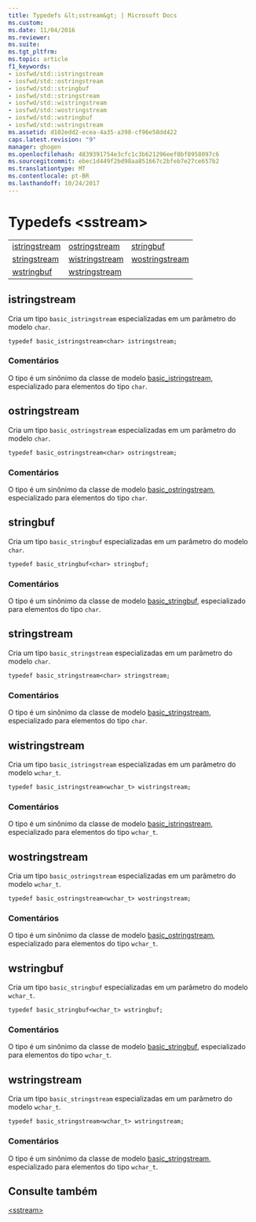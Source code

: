 ```yaml
---
title: Typedefs &lt;sstream&gt; | Microsoft Docs
ms.custom: 
ms.date: 11/04/2016
ms.reviewer: 
ms.suite: 
ms.tgt_pltfrm: 
ms.topic: article
f1_keywords:
- iosfwd/std::istringstream
- iosfwd/std::ostringstream
- iosfwd/std::stringbuf
- iosfwd/std::stringstream
- iosfwd/std::wistringstream
- iosfwd/std::wostringstream
- iosfwd/std::wstringbuf
- iosfwd/std::wstringstream
ms.assetid: d102edd2-ecea-4a35-a398-cf96e58dd422
caps.latest.revision: "9"
manager: ghogen
ms.openlocfilehash: 4839391754e3cfc1c3b621296eef0bf8958097c6
ms.sourcegitcommit: ebec1d449f2bd98aa851667c2bfeb7e27ce657b2
ms.translationtype: MT
ms.contentlocale: pt-BR
ms.lasthandoff: 10/24/2017
---
```

# <a name="ltsstreamgt-typedefs"></a>Typedefs &lt;sstream&gt;
||||  
|-|-|-|  
|[istringstream](#istringstream)|[ostringstream](#ostringstream)|[stringbuf](#stringbuf)|  
|[stringstream](#stringstream)|[wistringstream](#wistringstream)|[wostringstream](#wostringstream)|  
|[wstringbuf](#wstringbuf)|[wstringstream](#wstringstream)|  
  
##  <a name="istringstream"></a>  istringstream  
 Cria um tipo `basic_istringstream` especializadas em um parâmetro do modelo `char`.  
  
```  
typedef basic_istringstream<char> istringstream;  
```  
  
### <a name="remarks"></a>Comentários  
 O tipo é um sinônimo da classe de modelo [basic_istringstream](../standard-library/basic-istringstream-class.md), especializado para elementos do tipo `char`.  
  
##  <a name="ostringstream"></a>  ostringstream  
 Cria um tipo `basic_ostringstream` especializadas em um parâmetro do modelo `char`.  
  
```  
typedef basic_ostringstream<char> ostringstream;  
```  
  
### <a name="remarks"></a>Comentários  
 O tipo é um sinônimo da classe de modelo [basic_ostringstream](../standard-library/basic-ostringstream-class.md), especializado para elementos do tipo `char`.  
  
##  <a name="stringbuf"></a>  stringbuf  
 Cria um tipo `basic_stringbuf` especializadas em um parâmetro do modelo `char`.  
  
```  
typedef basic_stringbuf<char> stringbuf;  
```  
  
### <a name="remarks"></a>Comentários  
 O tipo é um sinônimo da classe de modelo [basic_stringbuf](../standard-library/basic-stringbuf-class.md), especializado para elementos do tipo `char`.  
  
##  <a name="stringstream"></a>  stringstream  
 Cria um tipo `basic_stringstream` especializadas em um parâmetro do modelo `char`.  
  
```  
typedef basic_stringstream<char> stringstream;  
```  
  
### <a name="remarks"></a>Comentários  
 O tipo é um sinônimo da classe de modelo [basic_stringstream](../standard-library/basic-stringstream-class.md), especializado para elementos do tipo `char`.  
  
##  <a name="wistringstream"></a>  wistringstream  
 Cria um tipo `basic_istringstream` especializadas em um parâmetro do modelo `wchar_t`.  
  
```  
typedef basic_istringstream<wchar_t> wistringstream;  
```  
  
### <a name="remarks"></a>Comentários  
 O tipo é um sinônimo da classe de modelo [basic_istringstream](../standard-library/basic-istringstream-class.md), especializado para elementos do tipo `wchar_t`.  
  
##  <a name="wostringstream"></a>  wostringstream  
 Cria um tipo `basic_ostringstream` especializadas em um parâmetro do modelo `wchar_t`.  
  
```  
typedef basic_ostringstream<wchar_t> wostringstream;  
```  
  
### <a name="remarks"></a>Comentários  
 O tipo é um sinônimo da classe de modelo [basic_ostringstream](../standard-library/basic-ostringstream-class.md), especializado para elementos do tipo `wchar_t`.  
  
##  <a name="wstringbuf"></a>  wstringbuf  
 Cria um tipo `basic_stringbuf` especializadas em um parâmetro do modelo `wchar_t`.  
  
```  
typedef basic_stringbuf<wchar_t> wstringbuf;  
```  
  
### <a name="remarks"></a>Comentários  
 O tipo é um sinônimo da classe de modelo [basic_stringbuf](../standard-library/basic-stringbuf-class.md), especializado para elementos do tipo `wchar_t`.  
  
##  <a name="wstringstream"></a>  wstringstream  
 Cria um tipo `basic_stringstream` especializadas em um parâmetro do modelo `wchar_t`.  
  
```  
typedef basic_stringstream<wchar_t> wstringstream;  
```  
  
### <a name="remarks"></a>Comentários  
 O tipo é um sinônimo da classe de modelo [basic_stringstream](../standard-library/basic-stringstream-class.md), especializado para elementos do tipo `wchar_t`.  
  
## <a name="see-also"></a>Consulte também  
 [\<sstream>](../standard-library/sstream.md)

